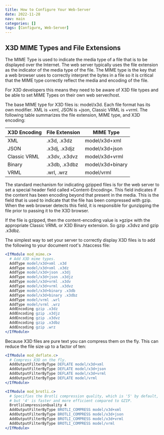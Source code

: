 ```yaml
---
title: How to Configure Your Web-Server
date: 2022-11-28
nav: main
categories: []
tags: [Configure, Web-Server]
---
```

## X3D MIME Types and File Extensions

The MIME Type is used to indicate the media type of a file that is to be displayed over the Internet. The web server typically uses the file extension as the indicator of the media type of the file. The MIME type is the key that a web browser uses to correctly interpret the bytes in a file so it is critical that the MIME type correctly reflect the media and encoding of the file.

For X3D developers this means they need to be aware of X3D file types and be able to set MIME Types on their own web server/host.

The base MIME type for X3D files is: model/x3d. Each file format has its own modifier. XML is +xml, JSON is +json, Classic VRML is +vrml. The following table summarizes the file extension, MIME type, and X3D encoding:

| X3D Encoding | File Extension | MIME Type        |
|--------------|----------------|------------------|
| XML          | .x3d, .x3dz    | model/x3d+xml    |
| JSON         | .x3dj, .x3djz  | model/x3d+json   |
| Classic VRML | .x3dv, .x3dvz  | model/x3d+vrml   |
| Binary       | .x3db, .x3dbz  | model/x3d+binary |
| VRML         | .wrl, .wrz     | model/vrml       |

The standard mechanism for indicating gzipped files is for the web server to set a special header field called »Content-Encoding«. This field indicates if the content has been encoding beyond that present in the media. This is the field that is used to indicate that the file has been compressed with gzip. When the web browser detects this field, it is responsible for gunzipping the file prior to passing it to the X3D browser.

If the file is gzipped, then the content-encoding value is »gzip« with the appropriate Classic VRML or X3D Binary extension. So gzip .x3dvz and gzip .x3dbz.

The simplest way to set your server to correctly display X3D files is to add the following to your document root's .htaccess file:

```apache
<IfModule mod_mime.c>
  # Add X3D mime types.
  AddType model/x3d+xml .x3d
  AddType model/x3d+xml .x3dz
  AddType model/x3d+json .x3dj
  AddType model/x3d+json .x3djz
  AddType model/x3d+vrml .x3dv
  AddType model/x3d+vrml .x3dvz
  AddType model/x3d+binary .x3db
  AddType model/x3d+binary .x3dbz
  AddType model/vrml .wrl
  AddType model/vrml .wrz
  AddEncoding gzip .x3dz
  AddEncoding gzip .x3djz
  AddEncoding gzip .x3dvz
  AddEncoding gzip .x3dbz
  AddEncoding gzip .wrz
</IfModule>
```

Because X3D files are pure text you can compress them on the fly. This can reduce the file size up to a factor of ten:

```apache
<IfModule mod_deflate.c>
  # Compress X3D on the fly.
  AddOutputFilterByType DEFLATE model/x3d+xml
  AddOutputFilterByType DEFLATE model/x3d+json
  AddOutputFilterByType DEFLATE model/x3d+vrml
  AddOutputFilterByType DEFLATE model/vrml
</IfModule>

<IfModule mod_brotli.c>
  # Specifies the Brotli compression quality, which is '5' by default,
  # but '4' is faster and more efficient compared to GZIP.
  BrotliCompressionQuality 4
  AddOutputFilterByType BROTLI_COMPRESS model/x3d+xml
  AddOutputFilterByType BROTLI_COMPRESS model/x3d+json
  AddOutputFilterByType BROTLI_COMPRESS model/x3d+vrml
  AddOutputFilterByType BROTLI_COMPRESS model/vrml
</IfModule>
```
